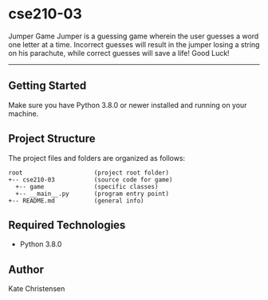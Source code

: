 # cse210-03
 Jumper Game
Jumper is a guessing game wherein the user guesses a word one letter at a time. Incorrect guesses will result in the jumper losing 
a string on his parachute, while correct guesses will save a life! Good Luck!


---
## Getting Started
Make sure you have Python 3.8.0 or newer installed and running on your machine. 

## Project Structure
The project files and folders are organized as follows:
```
root                    (project root folder)
+-- cse210-03           (source code for game)
  +-- game              (specific classes)
  +-- __main__.py       (program entry point)
+-- README.md           (general info)
```

## Required Technologies
* Python 3.8.0

## Author
Kate Christensen
